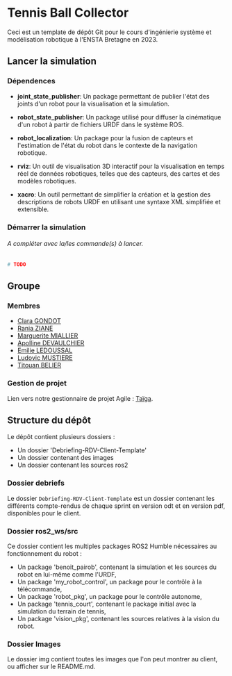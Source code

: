 # Tennis Ball Collector

Ceci est un template de dépôt Git pour le cours d'ingénierie système et modélisation robotique à l'ENSTA Bretagne en 2023.


## Lancer la simulation

### Dépendences

* **joint_state_publisher**: Un package permettant de publier l'état des joints d'un robot pour la visualisation et la simulation.

* **robot_state_publisher**: Un package utilisé pour diffuser la cinématique d'un robot à partir de fichiers URDF dans le système ROS.

* **robot_localization**: Un package pour la fusion de capteurs et l'estimation de l'état du robot dans le contexte de la navigation robotique.

* **rviz**: Un outil de visualisation 3D interactif pour la visualisation en temps réel de données robotiques, telles que des capteurs, des cartes et des modèles robotiques.

* **xacro**: Un outil permettant de simplifier la création et la gestion des descriptions de robots URDF en utilisant une syntaxe XML simplifiée et extensible.


### Démarrer la simulation

###### A compléter avec la/les commande(s) à lancer.
```bash
# TODO
```


## Groupe

### Membres

* [Clara GONDOT](mailto:clara.gondot@ensta-bretagne.org)
* [Rania ZIANE](mailto:rania.ziane@ensta-bretagne.org)
* [Marguerite MIALLIER](mailto:marguerite.miallier@ensta-bretagne.org)
* [Apolline DEVAULCHIER](mailto:apolline.de_vaulchier@ensta-bretagne.org)
* [Emilie LEDOUSSAL](mailto:emilie.ledoussal@ensta-bretagne.org)
* [Ludovic MUSTIERE](mailto:ludovic.mustiere@ensta-bretagne.org)
* [Titouan BELIER](mailto:titouan.belier@ensta-bretagne.org)


### Gestion de projet
Lien vers notre gestionnaire de projet Agile : [Taïga](https://tree.taiga.io/project/zianerania-benoit_pairob/timeline).


## Structure du dépôt


Le dépôt contient plusieurs dossiers :
- Un dossier 'Debriefing-RDV-Client-Template'
- Un dossier contenant des images
- Un dossier contenant les sources ros2


### Dossier debriefs

Le dossier `Debriefing-RDV-Client-Template` est un dossier contenant les différents compte-rendus de chaque sprint en version odt et en version pdf, disponibles pour le client.

### Dossier ros2_ws/src

Ce dossier contient les multiples packages ROS2 Humble nécessaires au fonctionnement du robot :
- Un package 'benoit_pairob', contenant la simulation et les sources du robot en lui-même comme l'URDF,
- Un package 'my_robot_control', un package pour le contrôle à la télécommande,
- Un package 'robot_pkg', un package pour le contrôle autonome,
- Un package 'tennis_court', contenant le package initial avec la simulation du terrain de tennis,
- Un package 'vision_pkg', contenant les sources relatives à la vision du robot.


### Dossier Images

Le dossier img contient toutes les images que l'on peut montrer au client, ou afficher sur le README.md.

